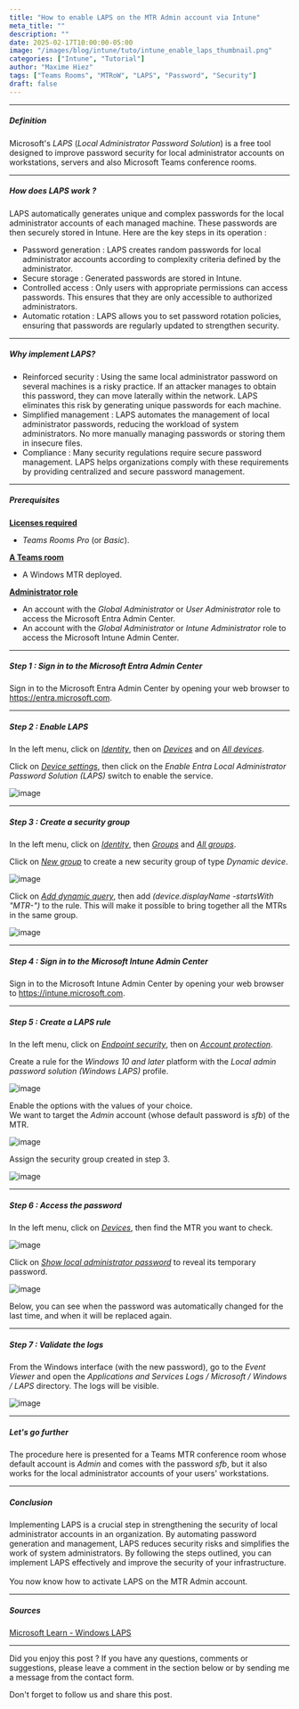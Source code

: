 ```yaml
---
title: "How to enable LAPS on the MTR Admin account via Intune"
meta_title: ""
description: ""
date: 2025-02-17T10:00:00-05:00
image: "/images/blog/intune/tuto/intune_enable_laps_thumbnail.png"
categories: ["Intune", "Tutorial"]
author: "Maxime Hiez"
tags: ["Teams Rooms", "MTRoW", "LAPS", "Password", "Security"]
draft: false
---
```

---

##### Definition
Microsoft's *LAPS* (*Local Administrator Password Solution*) is a free tool designed to improve password security for local administrator accounts on workstations, servers and also Microsoft Teams conference rooms.

---

##### How does LAPS work ?
LAPS automatically generates unique and complex passwords for the local administrator accounts of each managed machine. These passwords are then securely stored in Intune. Here are the key steps in its operation :
- Password generation : LAPS creates random passwords for local administrator accounts according to complexity criteria defined by the administrator.
- Secure storage : Generated passwords are stored in Intune.
- Controlled access : Only users with appropriate permissions can access passwords. This ensures that they are only accessible to authorized administrators.
- Automatic rotation : LAPS allows you to set password rotation policies, ensuring that passwords are regularly updated to strengthen security.

---

##### Why implement LAPS?
- Reinforced security : Using the same local administrator password on several machines is a risky practice. If an attacker manages to obtain this password, they can move laterally within the network. LAPS eliminates this risk by generating unique passwords for each machine.
- Simplified management : LAPS automates the management of local administrator passwords, reducing the workload of system administrators. No more manually managing passwords or storing them in insecure files.
- Compliance : Many security regulations require secure password management. LAPS helps organizations comply with these requirements by providing centralized and secure password management.

---

##### Prerequisites
**<u>Licenses required</u>**
- *Teams Rooms Pro* (or *Basic*).

**<u>A Teams room</u>**
- A Windows MTR deployed.

**<u>Administrator role</u>**
- An account with the *Global Administrator* or *User Administrator* role to access the Microsoft Entra Admin Center.
- An account with the *Global Administrator* or *Intune Administrator* role to access the Microsoft Intune Admin Center.

---

##### Step 1 : Sign in to the Microsoft Entra Admin Center
Sign in to the Microsoft Entra Admin Center by opening your web browser to https://entra.microsoft.com.

---

##### Step 2 : Enable LAPS
In the left menu, click on *<u>Identity</u>*, then on *<u>Devices</u>* and on *<u>All devices</u>*.

Click on *<u>Device settings</u>*, then click on the *Enable Entra Local Administrator Password Solution (LAPS)* switch to enable the service.

![image](/images/blog/intune/tuto/intune_enable_laps_001.png)

---

##### Step 3 : Create a security group
In the left menu, click on *<u>Identity</u>*, then *<u>Groups</u>* and *<u>All groups</u>*.

Click on *<u>New group</u>* to create a new security group of type *Dynamic device*.

![image](/images/blog/intune/tuto/intune_enable_laps_002.png)

Click on *<u>Add dynamic query</u>*, then add *(device.displayName -startsWith "MTR-")* to the rule. This will make it possible to bring together all the MTRs in the same group.

![image](/images/blog/intune/tuto/intune_enable_laps_003.png)

---

##### Step 4 : Sign in to the Microsoft Intune Admin Center
Sign in to the Microsoft Intune Admin Center by opening your web browser to https://intune.microsoft.com.

---

##### Step 5 : Create a LAPS rule
In the left menu, click on *<u>Endpoint security</u>*, then on *<u>Account protection</u>*.

Create a rule for the *Windows 10 and later* platform with the *Local admin password solution (Windows LAPS)* profile.

![image](/images/blog/intune/tuto/intune_enable_laps_004.png)

Enable the options with the values ​​of your choice.<br />
We want to target the *Admin* account (whose default password is *sfb*) of the MTR.

![image](/images/blog/intune/tuto/intune_enable_laps_005.png)

Assign the security group created in step 3.

![image](/images/blog/intune/tuto/intune_enable_laps_006.png)

---

##### Step 6 : Access the password
In the left menu, click on *<u>Devices</u>*, then find the MTR you want to check.

![image](/images/blog/intune/tuto/intune_enable_laps_007.png)

Click on *<u>Show local administrator password</u>* to reveal its temporary password.

![image](/images/blog/intune/tuto/intune_enable_laps_008.png)

Below, you can see when the password was automatically changed for the last time, and when it will be replaced again.

---

##### Step 7 : Validate the logs
From the Windows interface (with the new password), go to the *Event Viewer* and open the *Applications and Services Logs / Microsoft / Windows / LAPS* directory. The logs will be visible.

![image](/images/blog/intune/tuto/intune_enable_laps_009.png)

---

##### Let's go further
The procedure here is presented for a Teams MTR conference room whose default account is *Admin* and comes with the password *sfb*, but it also works for the local administrator accounts of your users' workstations.

---

##### Conclusion
Implementing LAPS is a crucial step in strengthening the security of local administrator accounts in an organization. By automating password generation and management, LAPS reduces security risks and simplifies the work of system administrators. By following the steps outlined, you can implement LAPS effectively and improve the security of your infrastructure.<br/><br/>
You now know how to activate LAPS on the MTR Admin account.

---

##### Sources
[Microsoft Learn - Windows LAPS](https://learn.microsoft.com/en-us/windows-server/identity/laps/laps-overview)

---


Did you enjoy this post ? If you have any questions, comments or suggestions, please leave a comment in the section below or by sending me a message from the contact form.

Don't forget to follow us and share this post.